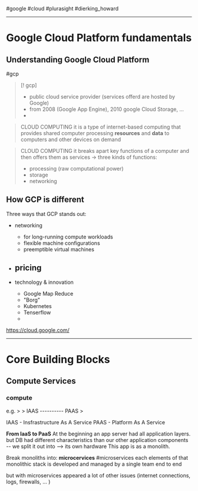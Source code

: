 #google #cloud #plurasight  #dierking_howard


---
# Google Cloud Platform fundamentals

## Understanding Google Cloud Platform
#gcp 

>[! gcp]
>- public cloud service provider (services offerd are hosted by Google)
>- from 2008 (Google App Engine), 2010 google Cloud Storage, ...
>- 

> CLOUD COMPUTING
> it is a type of internet-based computing that provides shared computer processing **resources** and **data** to computers and other devices on demand
> 

>CLOUD COMPUTING
>it breaks apart key functions of a computer and then offers them as services -> three kinds of functions:
>	- processing (raw computational power)
>	- storage 
>	- networking


## How GCP is different
Three ways that GCP stands out:
- networking
	- for long-running compute workloads
	-  flexible machine configurations 
	- preemptible virtual machines

- pricing
	- 
- technology & innovation
	- Google Map Reduce
	- "Borg"
	- Kubernetes
	- Tenserflow
	- 

https://cloud.google.com/

---
# Core Building Blocks

## Compute Services
### compute
e.g.
	> 
	> IAAS ---------- PAAS
	> 

IAAS - Insfrastructure As A Service 
PAAS - Platform As A Service

**From IaaS to PaaS**
At the beginning an app server had all application layers.
but
DB had different characteristics than our other application components -- we split it out into --> its own hardware
This app is as a monolith.

Break monoliths into:
**microcervices**
#microservices 
each elements of that monolithic stack is developed and managed by a single team end to end 

but with microservices appeared a lot of other issues (internet connections, logs, firewalls, ... )






